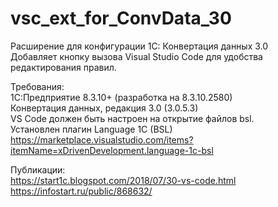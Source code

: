 # vsc_ext_for_ConvData_30

Расширение для конфигурации 1С: Конвертация данных 3.0  
Добавляет кнопку вызова Visual Studio Code для удобства редактирования правил.  

Требования:  
1С:Предприятие 8.3.10+ (разработка на 8.3.10.2580)  
Конвертация данных, редакция 3.0 (3.0.5.3)  
VS Code должен быть настроен на открытие файлов bsl.  
Установлен плагин Language 1C (BSL)  
https://marketplace.visualstudio.com/items?itemName=xDrivenDevelopment.language-1c-bsl

Публикации:  
https://start1c.blogspot.com/2018/07/30-vs-code.html  
https://infostart.ru/public/868632/  
